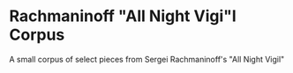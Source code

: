 # Rachmaninoff "All Night Vigi"l Corpus
A small corpus of select pieces from Sergei Rachmaninoff's "All Night Vigil"
